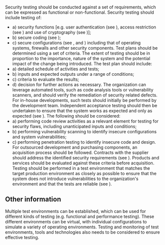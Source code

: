 Security  testing  should  be  conducted  against  a  set  of  requirements,  which  can  be  expressed  as functional or non-functional. Security testing should include testing of:
- a) security  functions  [e.g.  user  authentication  (see  ),  access  restriction  (see  )  and  use  of cryptography (see  )];
- b) secure coding (see  );
- c) secure configurations (see ,   and  )  including that of operating systems, firewalls and other security components.
Test plans should be determined using a set of criteria. The extent of testing should be in proportion to the importance, nature of the system and the potential impact of the change being introduced. The test plan should include:
- a) detailed schedule of activities and tests;
- b) inputs and expected outputs under a range of conditions;
- c) criteria to evaluate the results;
- d) decision for further actions as necessary.
The organization can leverage automated tools, such as code analysis tools or vulnerability scanners, and should verify the remediation of security related defects.
For  in-house  developments,  such  tests  should  initially  be  performed  by  the  development  team. Independent acceptance testing should then be undertaken to ensure that the system works as expected and only as expected (see ). The following should be considered:
- a) performing code review activities as a relevant element for testing for security flaws, including unanticipated inputs and conditions;
- b) performing vulnerability scanning to identify insecure configurations and system vulnerabilities;
- c) performing penetration testing to identify insecure code and design.
For outsourced development and purchasing components, an acquisition process should be followed. Contracts with the supplier should address the identified security requirements (see ). Products and services should be evaluated against these criteria before acquisition.
Testing should be performed in a test environment that matches the target production environment as closely as possible to ensure that the system does not introduce vulnerabilities to the organization's environment and that the tests are reliable (see ).
## Other information
Multiple test environments can be established, which can be used for different kinds of testing (e.g. functional  and  performance  testing).  These  different  environments  can  be  virtual,  with  individual configurations to simulate a variety of operating environments.
Testing and monitoring of test environments, tools and technologies also needs to be considered to ensure  effective  testing.  